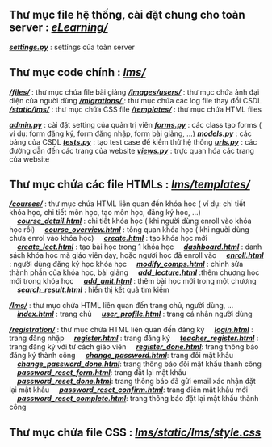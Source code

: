 ## Thư mục file hệ thống, cài đặt chung cho toàn server : [*eLearning/*](https://github.com/longnp030/BaiTapLonWeb/tree/master/eLearning)

[***settings.py***](https://github.com/longnp030/BaiTapLonWeb/blob/master/eLearning/settings.py) : settings của toàn server

## Thư mục code chính : [***lms/***](https://github.com/longnp030/BaiTapLonWeb/tree/master/lms)

[***/files/***](https://github.com/longnp030/BaiTapLonWeb/tree/master/lms/files) : thư mục chứa file bài giảng
[***/images/users/***](https://github.com/longnp030/BaiTapLonWeb/tree/master/lms/images/users) : thư mục chứa ảnh đại diện của người dùng
[***/migrations/*** ](https://github.com/longnp030/BaiTapLonWeb/tree/master/lms/migrations): thư mục chứa các log file thay đổi CSDL
[***/static/lms/***](https://github.com/longnp030/BaiTapLonWeb/tree/master/lms/static/lms) : thư mục chứa CSS file
[***/templates/***](https://github.com/longnp030/BaiTapLonWeb/tree/master/lms/templates) : thư mục chứa HTML files

[***admin.py***](https://github.com/longnp030/BaiTapLonWeb/blob/master/lms/admin.py) : cài đặt setting của quản trị viên
[***forms.py***](https://github.com/longnp030/BaiTapLonWeb/blob/master/lms/forms.py) : các class tạo forms ( ví dụ: form đăng ký, form đăng nhập, form bài giảng, ...)
[***models.py***](https://github.com/longnp030/BaiTapLonWeb/blob/master/lms/models.py) : các bảng của CSDL
[***tests.py***](https://github.com/longnp030/BaiTapLonWeb/blob/master/lms/models.py) : tạo test case để kiểm thử hệ thống
[***urls.py***](https://github.com/longnp030/BaiTapLonWeb/blob/master/lms/urls.py) : các đường dẫn đến các trang của website
[***views.py***](https://github.com/longnp030/BaiTapLonWeb/blob/master/lms/views.py) : trực quan hóa các trang của website

## Thư mục chứa các file HTMLs : [*lms/templates/*](https://github.com/longnp030/BaiTapLonWeb/tree/master/lms/templates)

[***/courses/***](https://github.com/longnp030/BaiTapLonWeb/tree/master/lms/templates/courses) : thư mục chứa HTML liên quan đến khóa học ( ví dụ: chi tiết khóa học, chi tiết môn học, tạo môn học, đăng ký học, ...)
&nbsp;&nbsp;&nbsp;&nbsp;[***course_detail.html***](https://github.com/longnp030/BaiTapLonWeb/blob/master/lms/templates/courses/course_detail.html) : chi tiết khóa học ( khi người dùng enroll vào khóa học rồi)
&nbsp;&nbsp;&nbsp;&nbsp;[***course_overview.html***](https://github.com/longnp030/BaiTapLonWeb/blob/master/lms/templates/courses/course_overview.html) : tổng quan khóa học ( khi người dùng chưa enrol vào khóa học)
&nbsp;&nbsp;&nbsp;&nbsp;[***create.html***](https://github.com/longnp030/BaiTapLonWeb/blob/master/lms/templates/courses/create.html) : tạo khóa học mới
&nbsp;&nbsp;&nbsp;&nbsp;[***create_lect.html***](https://github.com/longnp030/BaiTapLonWeb/blob/master/lms/templates/courses/create_lect.html) : tạo bài học trong 1 khóa học
&nbsp;&nbsp;&nbsp;&nbsp;[***dashboard.html***](https://github.com/longnp030/BaiTapLonWeb/blob/master/lms/templates/courses/dashboard.html) : danh sách khóa học mà giáo viên dạy, hoặc người học đã enroll vào
&nbsp;&nbsp;&nbsp;&nbsp;[***enroll.html***](https://github.com/longnp030/BaiTapLonWeb/blob/master/lms/templates/courses/enroll.html) : người dùng đăng ký học khóa học
&nbsp;&nbsp;&nbsp;&nbsp;[***modify_comps.html***](https://github.com/longnp030/BaiTapLonWeb/blob/master/lms/templates/courses/modify_comps.html) : chỉnh sửa thành phần của khóa học, bài giảng
&nbsp;&nbsp;&nbsp;&nbsp;[***add_lecture.html***](https://github.com/longnp030/BaiTapLonWeb/blob/master/lms/templates/courses/add_lecture.html) :thêm chương học mới trong khóa học
&nbsp;&nbsp;&nbsp;&nbsp;[***add_unit.html***](https://github.com/longnp030/BaiTapLonWeb/blob/master/lms/templates/courses/add_unit.html) : thêm bài học mới trong một chương\
&nbsp;&nbsp;&nbsp;&nbsp;[***search_result.html***](https://github.com/longnp030/BaiTapLonWeb/blob/master/lms/templates/courses/search_result.html) : hiển thị kết quả tìm kiếm

[***/lms/***](https://github.com/longnp030/BaiTapLonWeb/tree/master/lms/templates/lms) : thư mục chứa HTML liên quan đến trang chủ, người dùng, ...
&nbsp;&nbsp;&nbsp;&nbsp;[***index.html***](https://github.com/longnp030/BaiTapLonWeb/blob/master/lms/templates/lms/index1.html) : trang chủ
&nbsp;&nbsp;&nbsp;&nbsp;[***user_profile.html***](https://github.com/longnp030/BaiTapLonWeb/blob/master/lms/templates/lms/user_profile.html) : trang cá nhân người dùng

[***/registration/***](https://github.com/longnp030/BaiTapLonWeb/tree/master/lms/templates/registration) : thư mục chứa HTML liên quan đến đăng ký
&nbsp;&nbsp;&nbsp;&nbsp;[***login.html***](https://github.com/longnp030/BaiTapLonWeb/blob/master/lms/templates/registration/login.html) : trang đăng nhập
&nbsp;&nbsp;&nbsp;&nbsp;[***register.html***](https://github.com/longnp030/BaiTapLonWeb/blob/master/lms/templates/registration/register.html) : trang đăng ký
&nbsp;&nbsp;&nbsp;&nbsp;[***teacher_register.html***](https://github.com/longnp030/BaiTapLonWeb/blob/master/lms/templates/registration/teacher_register.html) : trang đăng ký với tư cách giáo viên
&nbsp;&nbsp;&nbsp;&nbsp;[***register_done.html***](https://github.com/longnp030/BaiTapLonWeb/blob/master/lms/templates/registration/register_done.html): trang thông báo đăng ký thành công
&nbsp;&nbsp;&nbsp;&nbsp;[***change_password.html***](https://github.com/longnp030/BaiTapLonWeb/blob/master/lms/templates/registration/change_password.html): trang đổi mật khẩu
&nbsp;&nbsp;&nbsp;&nbsp;[***change_password_done.html***](https://github.com/longnp030/BaiTapLonWeb/blob/master/lms/templates/registration/change_password_done.html): trang thông báo đổi mật khẩu thành công
&nbsp;&nbsp;&nbsp;&nbsp;[***password_reset_form.html***](https://github.com/longnp030/BaiTapLonWeb/blob/master/lms/templates/registration/password_reset_form.html): trang đặt lại mật khẩu
&nbsp;&nbsp;&nbsp;&nbsp;[***password_reset_done.html***](https://github.com/longnp030/BaiTapLonWeb/blob/master/lms/templates/registration/password_reset_done.html): trang thông báo đã gửi email xác nhận đặt lại mật khẩu
&nbsp;&nbsp;&nbsp;&nbsp;[***password_reset_confirm.html***](https://github.com/longnp030/BaiTapLonWeb/blob/master/lms/templates/registration/password_reset_confirm.html): trang điền mật khẩu mới
&nbsp;&nbsp;&nbsp;&nbsp;[***password_reset_complete.html***](https://github.com/longnp030/BaiTapLonWeb/blob/master/lms/templates/registration/password_reset_complete.html): trang thông báo đặt lại mật khẩu thành công

## Thư mục chứa file CSS : [*lms/static/lms/style.css*](https://github.com/longnp030/BaiTapLonWeb/blob/master/lms/static/lms/style.css)
